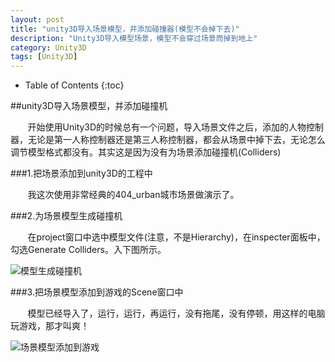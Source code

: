 ```yaml
---
layout: post
title: "unity3D导入场景模型，并添加碰撞器(模型不会掉下去)"
description: "Unity3D导入模型场景，模型不会穿过场景而掉到地上"
category: Unity3D
tags: [Unity3D]
---
```


* Table of Contents
{:toc}

##unity3D导入场景模型，并添加碰撞机

&#160; &#160; &#160; &#160;开始使用Unity3D的时候总有一个问题，导入场景文件之后，添加的人物控制器，无论是第一人称控制器还是第三人称控制器，都会从场景中掉下去，无论怎么调节模型格式都没有。其实这是因为没有为场景添加碰撞机(Colliders)

<!-- more -->

###1.把场景添加到unity3D的工程中

&#160; &#160; &#160; &#160;我这次使用非常经典的404_urban城市场景做演示了。

###2.为场景模型生成碰撞机

&#160; &#160; &#160; &#160;在project窗口中选中模型文件(注意，不是Hierarchy)，在inspecter面板中，勾选Generate Colliders。入下图所示。

![模型生成碰撞机](http://img17.poco.cn/mypoco/myphoto/20150510/19/1780004922015051019582504.png)

###3.把场景模型添加到游戏的Scene窗口中

&#160; &#160; &#160; &#160;模型已经导入了，运行，运行，再运行，没有拖尾，没有停顿，用这样的电脑玩游戏，那才叫爽！

![场景模型添加到游戏](http://img17.poco.cn/mypoco/myphoto/20150510/20/17800049220150510201712097.gif)